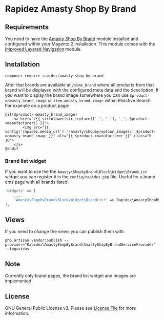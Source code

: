 # Rapidez Amasty Shop By Brand

## Requirements

You need to have the [Amasty Shop By Brand](https://amasty.com/shop-by-brand-for-magento-2.html) module installed and configured within your Magento 2 installation. This module comes with the [Improved Layered Navigation](https://amasty.com/improved-layered-navigation-for-magento-2.html) module.

## Installation

```
composer require rapidez/amasty-shop-by-brand
```

After that brands are available at `/some_brand` where all products from that brand will be displayed with the configured meta data and the description. If you want to display the brand image somewhere you can use `$product->amasty_brand_image` or `item.amasty_brand_image` within Reactive Search. For example on a product page:

```
@if($product->amasty_brand_image)
    <a href="/{{ strtolower(str_replace([' ', '-'], '_', $product->manufacturer)) }}">
        <img src="{{ config('rapidez.media_url').'/amasty/shopby/option_images/'.$product->amasty_brand_image }}" alt="{{ $product->manufacturer }}" class="h-10">
    </a>
@endif
```

### Brand list widget

If you want to use the the `Amasty\ShopbyBrand\Block\Widget\BrandList` widget you can register it in the `config/rapidez.php` file. Useful for a brand cms page with all brands listed.
```php
'widgets' => [
    ...
    'Amasty\ShopbyBrand\Block\Widget\BrandList' => Rapidez\AmastyShopByBrand\Widgets\BrandList::class,
],
```

## Views

If you need to change the views you can publish them with:
```
php artisan vendor:publish --provider="Rapidez\AmastyShopByBrand\AmastyShopByBrandServiceProvider" --tag=views
```

## Note

Currently only brand pages, the brand list widget and images are implemented.

## License

GNU General Public License v3. Please see [License File](LICENSE) for more information.
